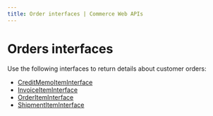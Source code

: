 ```yaml
---
title: Order interfaces | Commerce Web APIs
---
```


# Orders interfaces

Use the following interfaces to return details about customer orders:

* [CreditMemoItemInterface](credit-memo-item.md)
* [InvoiceItemInterface](invoice-item.md)
* [OrderItemInterface](order-item.md)
* [ShipmentItemInterface](shipment-item.md)
